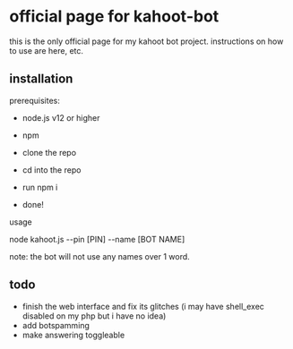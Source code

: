 # official page for kahoot-bot

this is the only official page for my kahoot bot project. instructions on how to use are here, etc.

## installation

prerequisites:
- node.js v12 or higher 
- npm

- clone the repo
- cd into the repo
- run npm i
- done!

usage

node kahoot.js --pin [PIN] --name [BOT NAME]

note: the bot will not use any names over 1 word.

## todo

- finish the web interface and fix its glitches (i may have shell_exec disabled on my php but i have no idea)
- add botspamming 
- make answering toggleable 
